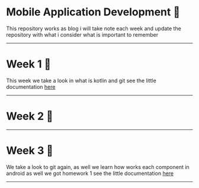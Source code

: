 # Mobile Application Development 📱
This repository works as blog
i will take note each week and update the repository with what i consider what is important to remember

---

# Week 1 📅
This week we take a look in what is kotlin and git
see the little documentation [here](https://github.com/Kelunie/Desarrollo_de_Aplicaciones_para_Dispositivos_M-viles/tree/main/Semana_1)

---

# Week 2 📅

---

# Week 3 📅
We take a look to git again, as well we learn how works each component in android
as well we got homework 1
see the little documentation [here](https://github.com/Kelunie/week3)

---
